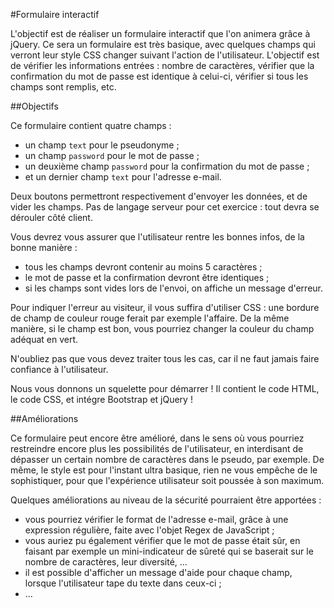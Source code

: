 #Formulaire interactif

L'objectif est de réaliser un formulaire interactif que l'on animera grâce à jQuery. Ce sera un formulaire est très basique, avec quelques champs qui verront leur style CSS changer suivant l'action de l'utilisateur. L'objectif est de vérifier les informations entrées : nombre de caractères, vérifier que la confirmation du mot de passe est identique à celui-ci, vérifier si tous les champs sont remplis, etc.

##Objectifs

Ce formulaire contient quatre champs :
- un champ `text` pour le pseudonyme ;
- un champ `password` pour le mot de passe ;
- un deuxième champ `password` pour la confirmation du mot de passe ;
- et un dernier champ `text` pour l'adresse e-mail.

Deux boutons permettront respectivement d'envoyer les données, et de vider les champs. Pas de langage serveur pour cet exercice : tout devra se dérouler côté client.

Vous devrez vous assurer que l'utilisateur rentre les bonnes infos, de la bonne manière :
- tous les champs devront contenir au moins 5 caractères ;
- le mot de passe et la confirmation devront être identiques ;
- si les champs sont vides lors de l'envoi, on affiche un message d'erreur.

Pour indiquer l'erreur au visiteur, il vous suffira d'utiliser CSS : une bordure de champ de couleur rouge ferait par exemple l'affaire. De la même manière, si le champ est bon, vous pourriez changer la couleur du champ adéquat en vert.

N'oubliez pas que vous devez traiter tous les cas, car il ne faut jamais faire confiance à l'utilisateur.

Nous vous donnons un squelette pour démarrer ! Il contient le code HTML, le code CSS, et intégre Bootstrap et jQuery !

##Améliorations

Ce formulaire peut encore être amélioré, dans le sens où vous pourriez restreindre encore plus les possibilités de l'utilisateur, en interdisant de dépasser un certain nombre de caractères dans le pseudo, par exemple. De même, le style est pour l'instant ultra basique, rien ne vous empêche de le sophistiquer, pour que l'expérience utilisateur soit poussée à son maximum.

Quelques améliorations au niveau de la sécurité pourraient être apportées :
- vous pourriez vérifier le format de l'adresse e-mail, grâce à une expression régulière, faite avec l'objet Regex de JavaScript ;
- vous auriez pu également vérifier que le mot de passe était sûr, en faisant par exemple un mini-indicateur de sûreté qui se baserait sur le nombre de caractères, leur diversité, ...
- il est possible d'afficher un message d'aide pour chaque champ, lorsque l'utilisateur tape du texte dans ceux-ci ;
- ...
